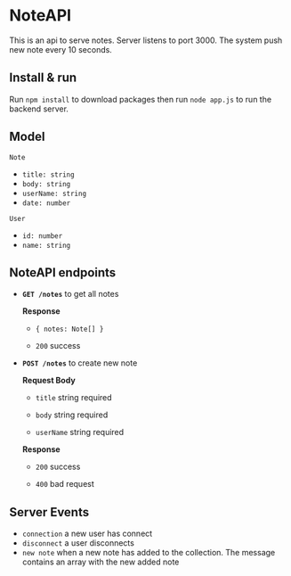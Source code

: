 # NoteAPI

This is an api to serve notes. Server listens to port 3000. The system push new note every 10 seconds.

## Install & run

Run `npm install` to download packages then run `node app.js` to run the backend server.

## Model

  ```Note```

  * ```title: string```
  * ```body: string```
  * ```userName: string```
  * ```date: number```

  ```User```

  * ```id: number```
  * ```name: string```

## NoteAPI endpoints

* **```GET /notes```** to get all notes

    **Response**

    * ```{ notes: Note[] }```

    * ```200``` success

* **```POST /notes```** to create new note

    **Request Body**

    * ```title``` string required

    * ```body``` string required

    * ```userName``` string required

    **Response**

    * ```200``` success

    * ```400``` bad request

## Server Events

  * ```connection``` a new user has connect
  * ```disconnect``` a user disconnects
  * ```new note``` when a new note has added to the collection. The message contains an array with the new added note
